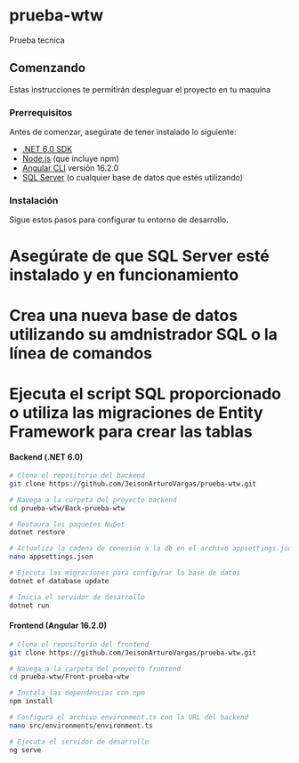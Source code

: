 # prueba-wtw

Prueba tecnica 

## Comenzando

Estas instrucciones te permitirán despleguar el proyecto en tu maquina

### Prerrequisitos

Antes de comenzar, asegúrate de tener instalado lo siguiente:

- [.NET 6.0 SDK](https://dotnet.microsoft.com/download/dotnet/6.0)
- [Node.js](https://nodejs.org/) (que incluye npm)
- [Angular CLI](https://angular.io/cli) versión 16.2.0
- [SQL Server](https://dev.mysql.com/downloads/mysql/) (o cualquier base de datos que estés utilizando)

### Instalación

Sigue estos pasos para configurar tu entorno de desarrollo.

# Asegúrate de que SQL Server esté instalado y en funcionamiento
# Crea una nueva base de datos utilizando su amdnistrador SQL  o la línea de comandos
# Ejecuta el script SQL proporcionado o utiliza las migraciones de Entity Framework para crear las tablas


#### Backend (.NET 6.0)

```bash
# Clona el repositorio del backend
git clone https://github.com/JeisonArturoVargas/prueba-wtw.git

# Navega a la carpeta del proyecto backend
cd prueba-wtw/Back-prueba-wtw

# Restaura los paquetes NuGet
dotnet restore

# Actualiza la cadena de conexión a la db en el archivo appsettings.json
nano appsettings.json 

# Ejecuta las migraciones para configurar la base de datos
dotnet ef database update

# Inicia el servidor de desarrollo
dotnet run
```

#### Frontend (Angular 16.2.0)
```bash
# Clona el repositorio del frontend
git clone https://github.com/JeisonArturoVargas/prueba-wtw.git

# Navega a la carpeta del proyecto frontend
cd prueba-wtw/Front-prueba-wtw

# Instala las dependencias con npm
npm install

# Configura el archivo environment.ts con la URL del backend
nano src/environments/environment.ts 

# Ejecuta el servidor de desarrollo
ng serve
```
